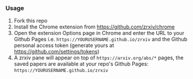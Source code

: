 ### Usage
1. Fork this repo
2. Install the Chrome extension from https://github.com/zrxiv/chrome
3. Open the extension Options page in Chrome and enter the URL to your Github Pages i.e. `https://YOURUSERNAME.github.io/zrxiv` and the Github personal access token (generate yours at https://github.com/settings/tokens)
4. A zrxiv pane will appear on top of `https://arxiv.org/abs/*` pages, the saved papers are available at your repo's Github Pages: `https://YOURUSERNAME.github.io/zrxiv`
